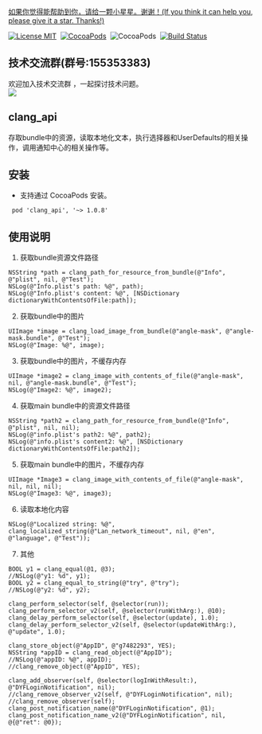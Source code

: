 [如果你觉得能帮助到你，请给一颗小星星。谢谢！(If you think it can help you, please give it a star. Thanks!)](https://github.com/dgynfi/clang_api)

[![License MIT](https://img.shields.io/badge/license-MIT-green.svg?style=flat)](LICENSE)&nbsp;
[![CocoaPods](http://img.shields.io/cocoapods/v/clang_api.svg?style=flat)](http://cocoapods.org/pods/clang_api)&nbsp;
![CocoaPods](http://img.shields.io/cocoapods/p/clang_api.svg?style=flat)&nbsp;
[![Build Status](https://travis-ci.org/dgynfi/clang_api.svg?branch=master)](https://travis-ci.org/dgynfi/clang_api)

## 技术交流群(群号:155353383)

欢迎加入技术交流群 ，一起探讨技术问题。<br />
![](https://github.com/dgynfi/clang_api/raw/master/clang_api/Image/qq155353383.jpg)

## clang_api

存取bundle中的资源，读取本地化文本，执行选择器和UserDefaults的相关操作，调用通知中心的相关操作等。

## 安装

- 支持通过 CocoaPods 安装。
```pod
 pod 'clang_api', '~> 1.0.8'
```

## 使用说明

 1. 获取bundle资源文件路径
```ObjC
NSString *path = clang_path_for_resource_from_bundle(@"Info", @"plist", nil, @"Test");
NSLog(@"Info.plist's path: %@", path);
NSLog(@"Info.plist's content: %@", [NSDictionary dictionaryWithContentsOfFile:path]);
```

 2. 获取bundle中的图片
```ObjC
UIImage *image = clang_load_image_from_bundle(@"angle-mask", @"angle-mask.bundle", @"Test");
NSLog(@"Image: %@", image);
```
	
 3. 获取bundle中的图片，不缓存内存
```ObjC
UIImage *image2 = clang_image_with_contents_of_file(@"angle-mask", nil, @"angle-mask.bundle", @"Test");
NSLog(@"Image2: %@", image2);
```

 4. 获取main bundle中的资源文件路径
```ObjC
NSString *path2 = clang_path_for_resource_from_bundle(@"Info", @"plist", nil, nil);
NSLog(@"info.plist's path2: %@", path2);
NSLog(@"info.plist's content2: %@", [NSDictionary dictionaryWithContentsOfFile:path2]);
```

 5. 获取main bundle中的图片，不缓存内存
```ObjC
UIImage *Image3 = clang_image_with_contents_of_file(@"angle-mask", nil, nil, nil);
NSLog(@"Image3: %@", image3);
```
	
 6. 读取本地化内容
```ObjC
NSLog(@"Localized string: %@", clang_localized_string(@"Lan_network_timeout", nil, @"en", @"language", @"Test"));
```

 7. 其他
```ObjC
BOOL y1 = clang_equal(@1, @3);
//NSLog(@"y1: %d", y1);
BOOL y2 = clang_equal_to_string(@"try", @"try");
//NSLog(@"y2: %d", y2);

clang_perform_selector(self, @selector(run));
clang_perform_selector_v2(self, @selector(runWithArg:), @10);
clang_delay_perform_selector(self, @selector(update), 1.0);
clang_delay_perform_selector_v2(self, @selector(updateWithArg:), @"update", 1.0);
    
clang_store_object(@"AppID", @"g7482293", YES);
NSString *appID = clang_read_object(@"AppID");
//NSLog(@"appID: %@", appID);
//clang_remove_object(@"AppID", YES);
    
clang_add_observer(self, @selector(logInWithResult:), @"DYFLoginNotification", nil);
//clang_remove_observer_v2(self, @"DYFLoginNotification", nil);
//clang_remove_observer(self);
clang_post_notification_name(@"DYFLoginNotification", @1);
clang_post_notification_name_v2(@"DYFLoginNotification", nil, @{@"ret": @0});
```
